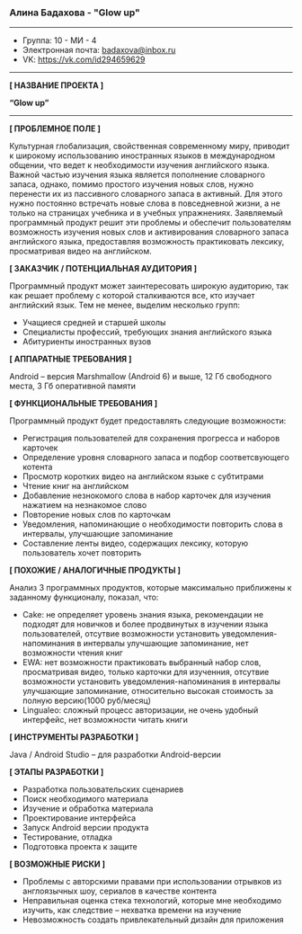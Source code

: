### **Алина Бадахова - "Glow up"**
---
* Группа: 10 - МИ - 4
* Электронная почта: badaxova@inbox.ru
* VK: https://vk.com/id294659629
---
**[ НАЗВАНИЕ ПРОЕКТА ]**

**“Glow up”**

---
**[ ПРОБЛЕМНОЕ ПОЛЕ ]**

Культурная глобализация, свойственная современному миру, приводит к  широкому использованию иностранных языков в международном общении, что ведет к необходимости изучения английского языка. Важной частью изучения языка является пополнение словарного запаса, однако, помимо простого изучения новых слов,  нужно перенести их из пассивного словарного запаса в активный. Для этого нужно постоянно встречать новые слова в повседневной жизни, а не только на страницах учебника и в учебных упражнениях. Заявляемый программный продукт решит эти проблемы и обеспечит пользователям возможность изучения новых слов и активирования словарного запаса английского языка, предоставляя возможность практиковать лексику, просматривая видео на английском.

**[ ЗАКАЗЧИК / ПОТЕНЦИАЛЬНАЯ АУДИТОРИЯ ]**

Программный продукт может заинтересовать широкую аудиторию, так как решает проблему с которой сталкиваются все, кто изучает английский язык. Тем не менее, выделим несколько групп:

* Учащиеся средней и старшей школы
* Специалисты профессий, требующих знания английского языка
* Абитуриенты иностранных вузов

**[ АППАРАТНЫЕ ТРЕБОВАНИЯ ]**

Android – версия Marshmallow (Android 6) и выше, 12 Гб свободного места, 3 Гб оперативной памяти

**[ ФУНКЦИОНАЛЬНЫЕ ТРЕБОВАНИЯ ]**

Программный продукт будет предоставлять следующие возможности:
* Регистрация пользователей для сохранения прогресса и наборов карточек
* Определение уровня словарного запаса и подбор соответсвующего котента
* Просмотр коротких видео на английском языке с субтитрами
* Чтение книг на английском
* Добавление незнокомого слова в набор карточек для изучения нажатием на незнакомое слово
* Повторение новых слов по карточкам
* Уведомления, напоминающие о необходимости повторить слова в интервалы, улучшающие запоминание
* Составление ленты видео, содержащих лексику, которую пользователь хочет повторить

**[ ПОХОЖИЕ / АНАЛОГИЧНЫЕ ПРОДУКТЫ ]**

Анализ 3 программных продуктов, которые максимально приближены к заданному функционалу, показал, что:

* Cake: не определяет уровень знания языка, рекомендации не подходят для новичков и более продвинутых в изучении языка пользователей, отсутвие возможности установить уведомления-напоминания в интервалы улучшающие запоминание, нет возможности чтения книг
* EWA: нет возможности практиковать выбранный набор слов, просматривая видео, только карточки для изученния, отсутвие возможности установить уведомления-напоминания в интервалы улучшающие запоминание, относительно высокая стоимость за полную версию(1000 руб/месяц) 
* Lingualeo: сложный процесс авторизации, не очень удобный интерфейс, нет возможности читать книги

**[ ИНСТРУМЕНТЫ РАЗРАБОТКИ ]**

Java / Android Studio – для разработки Android-версии

**[ ЭТАПЫ РАЗРАБОТКИ ]**

* Разработка пользовательских сценариев
* Поиск необходимого материала
* Изучение и обработка материала
* Проектирование интерфейса
* Запуск Android версии продукта
* Тестирование, отладка
* Подготовка проекта к защите

**[ ВОЗМОЖНЫЕ РИСКИ ]**
* Проблемы с авторскими правами при использовании отрывков из англоязычных шоу, сериалов в качестве контента
* Неправильная оценка стека технологий, которые мне необходимо изучить, как следствие – нехватка времени на изучение
* Невозможность создать привлекательный дизайн для приложения
